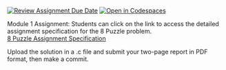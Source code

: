 [![Review Assignment Due Date](https://classroom.github.com/assets/deadline-readme-button-22041afd0340ce965d47ae6ef1cefeee28c7c493a6346c4f15d667ab976d596c.svg)](https://classroom.github.com/a/sMnEpb5i)
[![Open in Codespaces](https://classroom.github.com/assets/launch-codespace-2972f46106e565e64193e422d61a12cf1da4916b45550586e14ef0a7c637dd04.svg)](https://classroom.github.com/open-in-codespaces?assignment_repo_id=15395015)

Module 1 Assignment: Students can click on the link to access the detailed assignment specification for the 8 Puzzle problem. <br>
[8 Puzzle Assignment Specification](https://coursera.cs.princeton.edu/algs4/assignments/8puzzle/specification.php)

Upload the solution in a .c file and submit your two-page report in PDF format, then make a commit.
